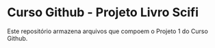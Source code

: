 # Curso Github - Projeto Livro Scifi

Este repositório armazena arquivos que compoem o Projeto 1 do Curso Github.